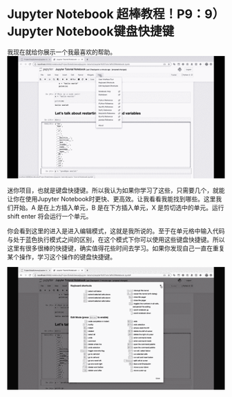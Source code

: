 # Jupyter Notebook 超棒教程！P9：9）Jupyter Notebook键盘快捷键 

我现在就给你展示一个我最喜欢的帮助。![](img/a1a718523aa1444a7444b71fe05e8fac_1.png)

迷你项目，也就是键盘快捷键。所以我认为如果你学习了这些，只需要几个，就能让你在使用Jupyter Notebook时更快、更高效。让我看看我能找到哪些。这里我们开始。A 是在上方插入单元，B 是在下方插入单元，X 是剪切选中的单元。运行 shift enter 将会运行一个单元。

你会看到这里的进入是进入编辑模式，这就是我所说的。至于在单元格中输入代码与处于蓝色执行模式之间的区别，在这个模式下你可以使用这些键盘快捷键。所以这里有很多很棒的快捷键，确实值得花些时间去学习。如果你发现自己一直在重复某个操作，学习这个操作的键盘快捷键。

![](img/a1a718523aa1444a7444b71fe05e8fac_3.png)
